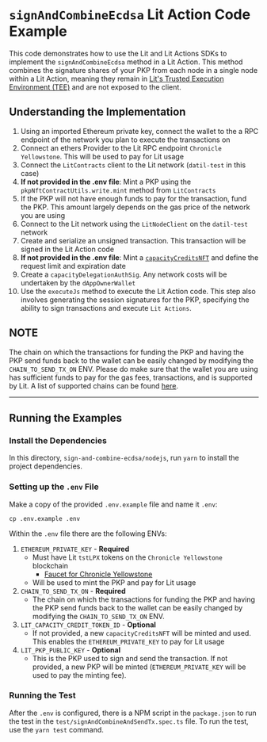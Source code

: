 # `signAndCombineEcdsa` Lit Action Code Example

This code demonstrates how to use the Lit and Lit Actions SDKs to implement the `signAndCombineEcdsa` method in a Lit Action. This method combines the signature shares of your PKP from each node in a single node within a Lit Action, meaning they remain in [Lit's Trusted Execution Environment (TEE)](https://developer.litprotocol.com/resources/how-it-works#sealed-and-confidential-hardware) and are not exposed to the client.

## Understanding the Implementation

1. Using an imported Ethereum private key, connect the wallet to the a RPC endpoint of the network you plan to execute the transactions on
2. Connect an ethers Provider to the Lit RPC endpoint `Chronicle Yellowstone`. This will be used to pay for Lit usage
3. Connect the `LitContracts` client to the Lit network (`datil-test` in this case)
4. **If not provided in the .env file**: Mint a PKP using the `pkpNftContractUtils.write.mint` method from `LitContracts`
5. If the PKP will not have enough funds to pay for the transaction, fund the PKP. This amount largely depends on the gas price of the network you are using
6. Connect to the Lit network using the `LitNodeClient` on the `datil-test` network
7. Create and serialize an unsigned transaction. This transaction will be signed in the Lit Action code
8. **If not provided in the .env file**: Mint a [`capacityCreditsNFT`](https://developer.litprotocol.com/sdk/capacity-credits) and define the request limit and expiration date
9. Create a `capacityDelegationAuthSig`. Any network costs will be undertaken by the `dAppOwnerWallet`
10. Use the `executeJs` method to execute the Lit Action code. This step also involves generating the session signatures for the PKP, specifying the ability to sign transactions and execute `Lit Actions`.

## **NOTE**

The chain on which the transactions for funding the PKP and having the PKP send funds back to the wallet can be easily changed by modifying the `CHAIN_TO_SEND_TX_ON` ENV. Please do make sure that the wallet you are using has sufficient funds to pay for the gas fees, transactions, and is supported by Lit. A list of supported chains can be found [here](https://developer.litprotocol.com/resources/supported-chains).

---

## Running the Examples

### Install the Dependencies

In this directory, `sign-and-combine-ecdsa/nodejs`, run `yarn` to install the project dependencies.

### Setting up the `.env` File

Make a copy of the provided `.env.example` file and name it `.env`:

```
cp .env.example .env
```

Within the `.env` file there are the following ENVs:

1. `ETHEREUM_PRIVATE_KEY` - **Required**
   - Must have Lit `tstLPX` tokens on the `Chronicle Yellowstone` blockchain
     - [Faucet for Chronicle Yellowstone](https://chronicle-yellowstone-faucet.getlit.dev/)
   - Will be used to mint the PKP and pay for Lit usage
2. `CHAIN_TO_SEND_TX_ON` - **Required**
   - The chain on which the transactions for funding the PKP and having the PKP send funds back to the wallet can be easily changed by modifying the `CHAIN_TO_SEND_TX_ON` ENV.
3. `LIT_CAPACITY_CREDIT_TOKEN_ID` - **Optional**
   - If not provided, a new `capacityCreditsNFT` will be minted and used. This enables the `ETHEREUM_PRIVATE_KEY` to pay for Lit usage
4. `LIT_PKP_PUBLIC_KEY` - **Optional**
   - This is the PKP used to sign and send the transaction. If not provided, a new PKP will be minted (`ETHEREUM_PRIVATE_KEY` will be used to pay the minting fee).

### Running the Test

After the `.env` is configured, there is a NPM script in the `package.json` to run the test in the `test/signAndCombineAndSendTx.spec.ts` file. To run the test, use the `yarn test` command.
